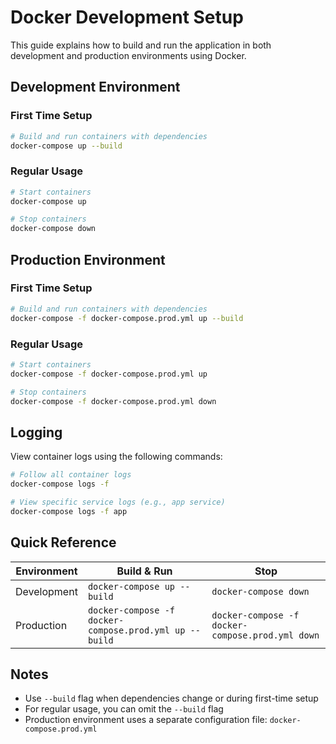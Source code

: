 # Docker Development Setup

This guide explains how to build and run the application in both development and production environments using Docker.

## Development Environment

### First Time Setup
```bash
# Build and run containers with dependencies
docker-compose up --build
```

### Regular Usage
```bash
# Start containers
docker-compose up

# Stop containers
docker-compose down
```

## Production Environment

### First Time Setup
```bash
# Build and run containers with dependencies
docker-compose -f docker-compose.prod.yml up --build
```

### Regular Usage
```bash
# Start containers
docker-compose -f docker-compose.prod.yml up

# Stop containers
docker-compose -f docker-compose.prod.yml down
```

## Logging

View container logs using the following commands:

```bash
# Follow all container logs
docker-compose logs -f

# View specific service logs (e.g., app service)
docker-compose logs -f app
```

## Quick Reference

| Environment | Build & Run | Stop |
|-------------|------------|------|
| Development | `docker-compose up --build` | `docker-compose down` |
| Production | `docker-compose -f docker-compose.prod.yml up --build` | `docker-compose -f docker-compose.prod.yml down` |

## Notes
- Use `--build` flag when dependencies change or during first-time setup
- For regular usage, you can omit the `--build` flag
- Production environment uses a separate configuration file: `docker-compose.prod.yml`